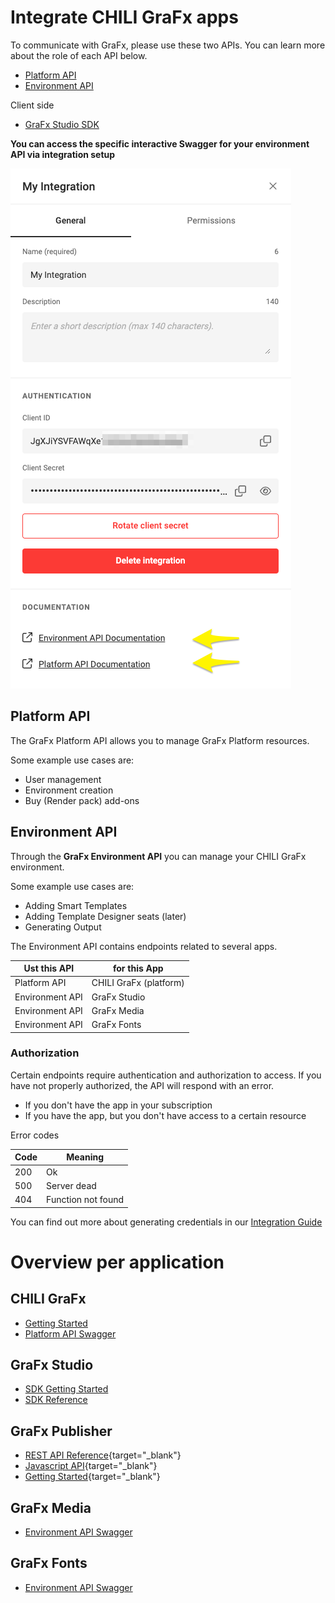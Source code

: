 # Integrate CHILI GraFx apps

To communicate with GraFx, please use these two APIs. You can learn more about the role of each API below.

- [Platform API](https://api.chiligrafx.com/swagger/index.html)
- [Environment API](https://sandbox1.chili-publish-sandbox.online/grafx/swagger/index.html)

Client side

- [GraFx Studio SDK](https://chili-publish.github.io/studio-sdk/index.html)

**You can access the specific interactive Swagger for your environment API via integration setup**

![ui](integration01.png)

## Platform API
The GraFx Platform API allows you to manage GraFx Platform resources.

Some example use cases are:

- User management
- Environment creation
- Buy (Render pack) add-ons


## Environment API

Through the **GraFx Environment API** you can manage your CHILI GraFx environment.

Some example use cases are:

- Adding Smart Templates
- Adding Template Designer seats (later)
- Generating Output

The Environment API contains endpoints related to several apps.

| Ust this API	   	   	    | for this App |
|-------------------|-------------|
| Platform API  	| CHILI GraFx (platform)|
| Environment API	| GraFx Studio |
| Environment API	| GraFx Media |
| Environment API	| GraFx Fonts |

### Authorization

Certain endpoints require authentication and authorization to access. If you have not properly authorized, the API will respond with an error.

- If you don't have the app in your subscription
- If you have the app, but you don't have access to a certain resource

Error codes

| Code	   	   	    | Meaning     |
|-------------------|-------------|
| 200		     	| Ok   |
| 500		     	| Server dead   |
| 404		     	| Function not found   |

You can find out more about generating credentials in our [Integration Guide](/CHILI-GraFx/guides/integrations/)

# Overview per application

## CHILI GraFx

- [Getting Started](/CHILI-GraFx/integration/)
- [Platform API Swagger](https://api.chiligrafx.com/swagger/index.html)

## GraFx Studio

- [SDK Getting Started](/GraFx-Studio/integration/getting-started/)
- [SDK Reference](https://chili-publish.github.io/studio-sdk/index.html)


## GraFx Publisher

- [REST API Reference](https://chilipublishdocs.atlassian.net/wiki/spaces/CPDOC/pages/1413560/REST+API+Endpoints){target="_blank"}
- [Javascript API](https://chilipublishdocs.atlassian.net/wiki/spaces/CPDOC/pages/1412075/Getting+started+with+your+JavaScript+integration){target="_blank"}
- [Getting Started](https://chilipublishdocs.atlassian.net/wiki/spaces/CPDOC/pages/1412012/CHILI+API+Guide){target="_blank"}

## GraFx Media

- [Environment API Swagger](https://sandbox1.chili-publish-sandbox.online/grafx/swagger/index.html)

## GraFx Fonts

- [Environment API Swagger](https://sandbox1.chili-publish-sandbox.online/grafx/swagger/index.html)
